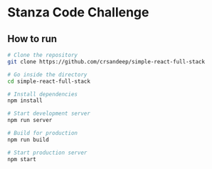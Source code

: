 # Stanza Code Challenge

## How to run

```bash
# Clone the repository
git clone https://github.com/crsandeep/simple-react-full-stack

# Go inside the directory
cd simple-react-full-stack

# Install dependencies
npm install

# Start development server
npm run server

# Build for production
npm run build

# Start production server
npm start
```
